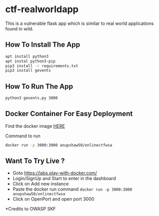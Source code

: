 # ctf-realworldapp
This is a vulnerable flask app which is similar to real world applications found in wild.

## How To Install The App

```sh
apt install python3
apt instal python3-pip
pip3 install -r requirements.txt
pip3 install gevents
```

## How To Run The App
```sh
python3 gevents.py 3000
```

## Docker Container For Easy Deployment 
Find the docker image  [HERE](https://hub.docker.com/r/anupshaw50/onlinectfwsa)

Command to run
```sh 
docker run -p 3000:3000 anupshaw50/onlinectfwsa
```
## Want To Try Live ?
 - Goto https://labs.play-with-docker.com/
 - Login/SignUp and Start to enter in the dashboard
 - Click on Add new instance
 - Paste the docker run command ```docker run -p 3000:3000 anupshaw50/onlinectfwsa```
 - Click on OpenPort and open port 3000

*Credits to OWASP SKF

